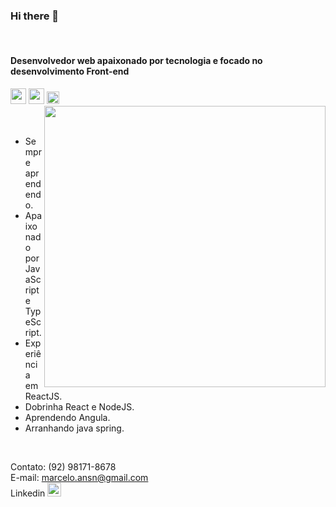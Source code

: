 ### Hi there 👋


<br/>

<div>
<h4>Desenvolvedor web apaixonado por tecnologia e focado no desenvolvimento Front-end</h4>
</div>

<div >
  <img src="https://cdn.worldvectorlogo.com/logos/react.svg" width="25"/>
  <img src="https://upload.wikimedia.org/wikipedia/commons/thumb/c/cf/Angular_full_color_logo.svg/1024px-Angular_full_color_logo.svg.png" width="25" />
  <img src="https://seeklogo.com/images/N/nodejs-logo-FBE122E377-seeklogo.com.png" width="20" />
  <img align="right" width="450" src="https://eadgamedev.app/content/master/melhores-tecnologias.svg" />
</div>

</br>
</br>

- Sempre aprendendo.
- Apaixonado por JavaScript e TypeScript.
- Experiência em ReactJS.
- Dobrinha React e NodeJS.
- Aprendendo Angula.
- Arranhando java spring.

</br>

Contato: (92) 98171-8678
</br>
E-mail: marcelo.ansn@gmail.com
</br>
Linkedin 
<a href="http://www.linkedin.com/in/marceloasn28">
  <img src="https://image.flaticon.com/icons/svg/1409/1409945.svg" width="22" />
</a>

